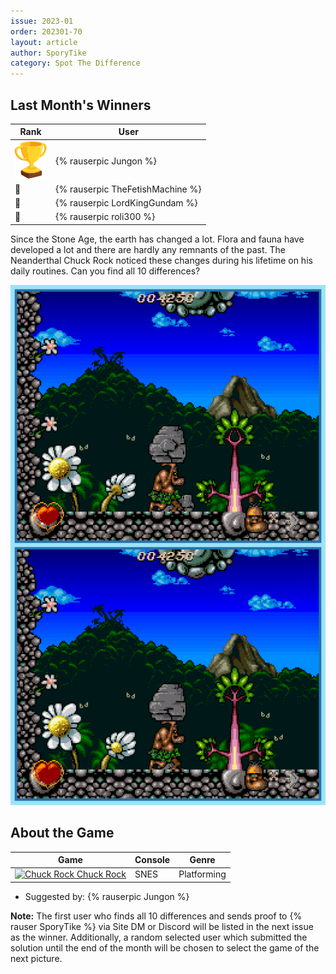 ```yaml
---
issue: 2023-01
order: 202301-70
layout: article
author: SporyTike
category: Spot The Difference
---
```


## Last Month's Winners

<table><thead><tr><th>Rank</th><th>User</th></tr></thead><tbody>
  <tr><td><img src="../../img/trophy_small.png"/></td><td><div class="bingo-winner-small">{% rauserpic Jungon %}</div></td></tr>
  <tr><td>🥈</td><td>{% rauserpic TheFetishMachine %}</td></tr>
  <tr><td>🥉</td><td>{% rauserpic LordKingGundam %}</td></tr>
  <tr><td>🏅</td><td>{% rauserpic roli300 %}</td></tr>
</tbody></table>

Since the Stone Age, the earth has changed a lot. Flora and fauna have developed a lot and there are hardly any remnants of the past. The Neanderthal Chuck Rock noticed these changes during his lifetime on his daily routines. Can you find all 10 differences?

<p align="center">
  <img src="img/Fun/SpotTheDifference.png" />
</p>

## About the Game

| Game                                                                                                                                                                                                                             | Console | Genre       |
| -------------------------------------------------------------------------------------------------------------------------------------------------------------------------------------------------------------------------------- | ------- | ----------- |
| <a class="gameicon-link" href="https://retroachievements.org/game/331" target="_blank" rel="noopener"> <img class="gameicon" src="https://retroachievements.org/Images/062603.png" alt="Chuck Rock"> <span>Chuck Rock</span></a> | SNES    | Platforming |


* Suggested by: {% rauserpic Jungon %}

**Note:** The first user who finds all 10 differences and sends proof to {% rauser SporyTike %} via Site DM or Discord will be listed in the next issue as the winner. Additionally, a random selected user which submitted the solution until the end of the month will be chosen to select the game of the next picture.
